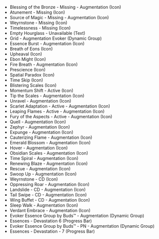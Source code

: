 - Blessing of the Bronze - Missing - Augmentation (Icon)
- Atunement - Missing (Icon)
- Source of Magic - Missing - Augmentation (Icon)
- Weyrnstone - Missing (Icon)
- Timelessness - Missing (Icon)
- Empty Hourglass - Unavailable (Text)
- Grid - Augmentation Evoker (Dynamic Group)
- Essence Burst - Augmentation (Icon)
- Breath of Eons (Icon)
- Upheaval (Icon)
- Ebon Might (Icon)
- Fire Breath - Augmentation (Icon)
- Prescience (Icon)
- Spatial Paradox (Icon)
- Time Skip (Icon)
- Blistering Scales (Icon)
- Momentum Shift - Active (Icon)
- Tip the Scales - Augmentation (Icon)
- Unravel - Augmentation (Icon)
- Scarlet Adaptation - Active - Augmentation (Icon)
- Leaping Flames - Active - Augmentation (Icon)
- Fury of the Aspects - Active - Augmentation (Icon)
- Quell - Augmentation (Icon)
- Zephyr - Augmentation (Icon)
- Expunge - Augmentation (Icon)
- Cauterizing Flame - Augmentation (Icon)
- Emerald Blossom - Augmentation (Icon)
- Hover - Augmentation (Icon)
- Obsidian Scales - Augmentation (Icon)
- Time Spiral - Augmentation (Icon)
- Renewing Blaze - Augmentation (Icon)
- Rescue - Augmentation (Icon)
- Swoop Up - Augmentation (Icon)
- Weyrnstone - CD (Icon)
- Oppressing Roar - Augmentation (Icon)
- Landslide - CD - Augmentation (Icon)
- Tail Swipe - CD - Augmentation (Icon)
- Wing Buffet - CD - Augmentation (Icon)
- Sleep Walk - Augmentation (Icon)
- Verdant Embrace - Augmentation (Icon)
- Evoker Essence Group by Buds™ - Augmentation (Dynamic Group)
- Essences - Devastation 6 (Progress Bar)
- Evoker Essence Group by Buds™ - PN - Augmentation (Dynamic Group)
- Essences - Devastation - 7 (Progress Bar)